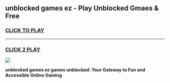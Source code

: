 
## unblocked games ez - Play Unblocked Gmaes & Free
<h3>
<a href="https://news.freeplayer.one?title=unblocked_games_ez&ref=23F">CLICK TO PLAY</a></h3>
<hr>

<h3>
<a href="https://news.freeplayer.one?title=unblocked_games_ez&ref=23F">CLICK 2 PLAY</a>
  
</h3>

<a href="https://news.freeplayer.one?title=unblocked_games_ez&ref=23F/"><img src="https://clearcache.store/games.png"></a>


**unblocked games ez games unblocked: Your Gateway to Fun and Accessible Online Gaming**
